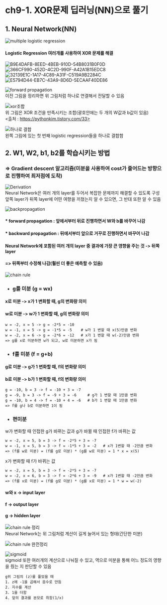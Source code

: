 # ch9-1. XOR문제 딥러닝(NN)으로 풀기  

## 1. Neural Network(NN)  
![multiple logistic regression](https://user-images.githubusercontent.com/31130917/111293415-99def000-868c-11eb-8acc-0ff7767d59d9.png)  
#### Logistic Regression 여러개를 사용하여 XOR 문제를 해결  
  
![B9E4DAFB-8EED-4BEB-910D-54B8031B0F0D](https://user-images.githubusercontent.com/31130917/111294526-c3e4e200-868d-11eb-8ee0-e8cb65418d2d.jpeg)
![366CF990-452D-4C2D-990F-A42A1B15EDC8](https://user-images.githubusercontent.com/31130917/111294535-c7786900-868d-11eb-91e7-8a3463d1d759.jpeg)
![32139E1C-1A17-4C89-A31F-C519A9B2284C](https://user-images.githubusercontent.com/31130917/111294543-c9dac300-868d-11eb-9ce1-b00deb65e80d.jpeg)
![E5794D44-EB7C-43A9-8D6D-5ECAAF40DE86](https://user-images.githubusercontent.com/31130917/111294544-c9dac300-868d-11eb-9634-b7ba377099eb.jpeg)
  
![forward propagation](https://user-images.githubusercontent.com/31130917/111294847-17efc680-868e-11eb-9031-fdbed7359e83.png)  
이전 그림을 정리하면 위 그림처럼 하나로 연결해서 전달할 수 있음  
  
![xor조합](https://user-images.githubusercontent.com/31130917/111295340-99475900-868e-11eb-9509-dc89c4e991ca.PNG)  
위 그림은 XOR 조건을 만족시키는 조합(괄호안에는 두 개의 W값과 b값이 있음)  
<출처 : https://pythonkim.tistory.com/33>  
  
![하나로 결합](https://user-images.githubusercontent.com/31130917/111295559-ddd2f480-868e-11eb-800b-4bd2cd9ca6bb.png)  
왼쪽 그림에 있는 첫 번째 logistic regression들을 하나로 결합함  
  
## 2. W1, W2, b1, b2를 학습시키는 방법  
### => Gradient descent 알고리즘(미분을 사용하여 cost가 줄어드는 방향으로 진행하여 최저점에 도착)  
  
![Derivation](https://user-images.githubusercontent.com/31130917/111296349-b7fa1f80-868f-11eb-81aa-bd9e8c7ed4ca.png)  
Neural Network은 여러 개의 layer를 두어서 복잡한 문제까지 해결할 수 있도록 구성  
앞쪽 layer가 뒤쪽 layer에 어떤 여향을 끼쳤는지 알 수 있으면, 그 반대 또한 알 수 있음  
  
![backpropagation](https://user-images.githubusercontent.com/31130917/111296773-35be2b00-8690-11eb-82a7-a472dc2c36bb.png)  
#### * forward propagation : 앞에서부터 뒤로 진행하면서 W와 b를 바꾸어 나감  
#### * backward propagation : 뒤에서부터 앞으로 거꾸로 진행하면서 바꾸어 나감  
  
#### Neural Network에 포함된 여러 개의 layer 중 결과에 가장 큰 영향을 주는 것 -> 뒤쪽 layer  
#### => 뒤쪽부터 수정해 나감(훨씬 더 좋은 예측할 수 있음)  
  
![chain rule](https://user-images.githubusercontent.com/31130917/111296777-3656c180-8690-11eb-8552-9b4aed67412e.png)  
* ### g를 미분 (g = wx)  
#### x로 미분 -> x가 1 변화할 때, g의 변화량 의미
#### w로 미분 -> w가 1 변화할 때, g의 변화량 의미  

    w = -2, x = 5 -> g = -2*5 = -10  
    w = -1, x = 5 -> g = -1*5 = -5    # w가 1 변할 때 x(5)만큼 변화  
    w = -2, x = 6 -> g = -2*6 = -12   # x가 1 변할 때 w(-2)만큼 변화  
    => g를 x로 미분하면 w가 되고, w로 미분하면 x가 됨
  
* ### f를 미분 (f = g+b)  
#### g로 미분 -> g가 1 변화할 때, f의 변화량 의미
#### b로 미분 -> b가 1 변화할 때, f의 변화량 의미
  
    g = -10, b = 3 -> f = -10 + 3 = -7  
    g = -9, b = 3 -> f = -9 + 3 = -6     # g가 1 변할 때 1만큼 변화  
    g = -10, b = 4 -> f = -10 + 4 = -6   # b가 1 변할 때 1만큼 변화  
    => f를 g나 b로 미분하면 1이 됨
  
* ### 편미분  
w가 변화할 때 인접한 g가 바뀌는 값과 g가 바뀔 때 인접한 f가 바뀌는 값  

    w = -2, x = 5, b = 3 -> f = -2*5 + 3 = -7  
    w = -1, x = 5, b = 3 -> f = -1*5 + 3 = -2   # x가 1변할 때 -2만큼 변화  
    => (f를 w로 미분) = (f를 g로 미분) * (g를 w로 미분) = 1 * x = x(5)
  
x가 변화할 때 f가 바뀌는 값  

    w = -2, x = 5, b = 3 -> f = -2*5 + 3 = -7  
    w = -2, x = 6, b = 3 -> f = -2*6 + 3 = -9   # x가 1변할 때 -2만큼 변화  
    => (f를 x로 미분) = (f를 g로 미분) * (g를 x로 미분) = 1 * w = w(-2)
  
#### w와 x -> input layer
#### f -> output layer
#### g -> hidden layer
  
![chain rule 정리](https://user-images.githubusercontent.com/31130917/111301620-c5b2a380-8695-11eb-9d29-96fc47c3dd72.png)  
Neural Network는 위 그림처럼 계산이 길게 늘어서 있는 형태(간단한 미분)  
  
![chain rule 완전정리](https://user-images.githubusercontent.com/31130917/111301789-f4307e80-8695-11eb-9b62-6f9dab8684d6.png)  
  
![sigmoid](https://user-images.githubusercontent.com/31130917/111301983-2c37c180-8696-11eb-8a02-2163e5eea4c5.png)  
sigmoid 또한 여러개의 계산으로 나눠질 수 있고, 역으로 미분을 통해 어느 정도의 영향을 줬는 지 판단할 수 있음  

    g위 그림의 (z)를 풀었을 때  
    1. z에 -1을 곱해서 음수로 만듬  
    2. 지수를 계산  
    3. 1을 더함  
    4. 앞의 결과를 분모로 취함(1/x)
